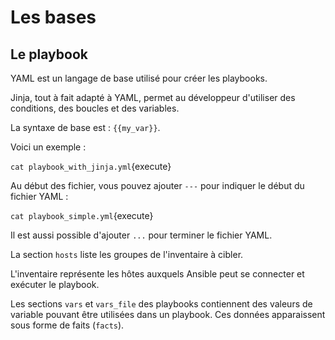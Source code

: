 # Les bases

## Le playbook

YAML est un langage de base utilisé pour créer les playbooks.

Jinja, tout à fait adapté à YAML, permet au développeur d'utiliser des conditions, des boucles et des variables.

La syntaxe de base est : `{{my_var}}`.

Voici un exemple :

`cat playbook_with_jinja.yml`{execute}

Au début des fichier, vous pouvez ajouter `---` pour indiquer le début du fichier YAML :

`cat playbook_simple.yml`{execute}

Il est aussi possible d'ajouter `...` pour terminer le fichier YAML.

La section `hosts` liste les groupes de l'inventaire à cibler.

L'inventaire représente les hôtes auxquels Ansible peut se connecter et exécuter le playbook.

Les sections `vars` et `vars_file` des playbooks contiennent des valeurs de variable pouvant être utilisées dans un playbook. Ces données apparaissent sous forme de faits (`facts`).
